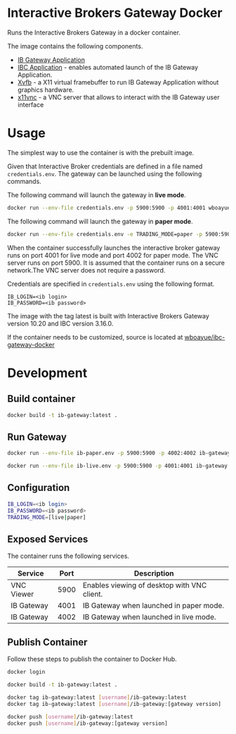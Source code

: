 # Interactive Brokers Gateway Docker

Runs the Interactive Brokers Gateway in a docker container.

The image contains the following components.

* [IB Gateway Application](https://www.interactivebrokers.com/en/index.php?f=16457)
* [IBC Application](https://github.com/IbcAlpha/IBC) - enables automated launch of the IB Gateway Application.
* [Xvfb](https://www.x.org/releases/X11R7.6/doc/man/man1/Xvfb.1.xhtml) -
a X11 virtual framebuffer to run IB Gateway Application without graphics hardware.
* [x11vnc](https://wiki.archlinux.org/title/x11vnc) -
a VNC server that allows to interact with the IB Gateway user interface 

# Usage

The simplest way to use the container is with the prebuilt image.

Given that Interactive Broker credentials are defined in a file named `credentials.env`. The gateway can be launched using the following commands.

The following command will launch the gateway in **live mode**.

```bash
docker run --env-file credentials.env -p 5900:5900 -p 4001:4001 wboayue/ib-gateway:latest
```

The following command will launch the gateway in **paper mode**.

```bash
docker run --env-file credentials.env -e TRADING_MODE=paper -p 5900:5900 -p 4002:4002 wboayue/ib-gateway:latest
```

When the container successfully launches the interactive broker gateway runs on port 4001 for live mode and port 4002 for paper mode.
The VNC server runs on port 5900. It is assumed that the container runs on a secure network.The VNC server does not require a password.

Credentials are specified in `credentials.env` using the following format.

```text
IB_LOGIN=<ib login>
IB_PASSWORD=<ib password>
```

The image with the tag latest is built with Interactive Brokers Gateway version 10.20 and IBC version 3.16.0.

If the container needs to be customized, source is located at [wboayue/ibc-gateway-docker](https://github.com/wboayue/ib-gateway-docker)

# Development

## Build container

```bash
docker build -t ib-gateway:latest .
```

## Run Gateway

```bash
docker run --env-file ib-paper.env -p 5900:5900 -p 4002:4002 ib-gateway
```

```bash
docker run --env-file ib-live.env -p 5900:5900 -p 4001:4001 ib-gateway
```

## Configuration

```bash
IB_LOGIN=<ib login>
IB_PASSWORD=<ib password>
TRADING_MODE=[live|paper]
```

## Exposed Services

The container runs the following services.

| Service     | Port | Description                                 |
| ----------- | -----| ------------------------------------------- |
| VNC Viewer  | 5900 | Enables viewing of desktop with VNC client. |
| IB Gateway  | 4001 | IB Gateway when launched in paper mode.     |
| IB Gateway  | 4002 | IB Gateway when launched in live mode.      |

## Publish Container

Follow these steps to publish the container to Docker Hub.

```bash
docker login

docker build -t ib-gateway:latest .

docker tag ib-gateway:latest [username]/ib-gateway:latest
docker tag ib-gateway:latest [username]/ib-gateway:[gateway version]

docker push [username]/ib-gateway:latest
docker push [username]/ib-gateway:[gateway version]
```

